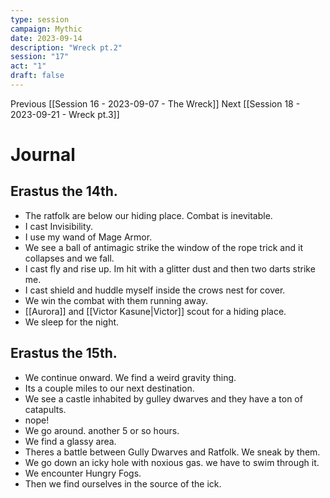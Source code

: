 ```yaml
---
type: session
campaign: Mythic
date: 2023-09-14
description: "Wreck pt.2"
session: "17"
act: "1"
draft: false
---
```

Previous [[Session 16 - 2023-09-07 - The Wreck]]
Next [[Session 18 - 2023-09-21 - Wreck pt.3]]

# Journal
## Erastus the 14th.
- The ratfolk are below our hiding place. Combat is inevitable.
- I cast Invisibility.
- I use my wand of Mage Armor.
- We see a ball of antimagic strike the window of the rope trick and it collapses and we fall.
- I cast fly and rise up. Im hit with a glitter dust and then two darts strike me. 
- I cast shield and huddle myself inside the crows nest for cover.
- We win the combat with them running away.
- [[Aurora]] and [[Victor Kasune|Victor]] scout for a hiding place.
- We sleep for the night.

## Erastus the 15th.
- We continue onward. We find a weird gravity thing. 
- Its a couple miles to our next destination.
- We see a castle inhabited by gulley dwarves and they have a ton of catapults.
- nope!
- We go around. another 5 or so hours. 
- We find a glassy area. 
- Theres a battle between Gully Dwarves and Ratfolk. We sneak by them.
- We go down an icky hole with noxious gas. we have to swim through it.
- We encounter Hungry Fogs.
- Then we find ourselves in the source of the ick.


